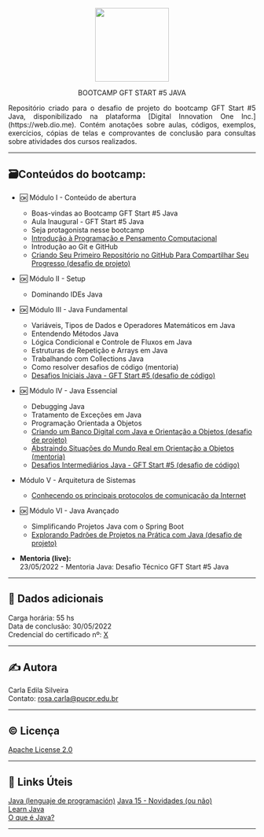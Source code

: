 <p align="center">
	<img src="https://github.com/rosacarla/GFT-start5-java/blob/main/logo-gft.png" width="150">
</p>  
<p align="center">BOOTCAMP GFT START #5 JAVA</p>  

<p align="justify">  
Repositório criado para o desafio de projeto do bootcamp GFT Start #5 Java, disponibilizado na plataforma [Digital Innovation One Inc.](https://web.dio.me). Contém anotações sobre aulas, códigos, exemplos, exercícios, cópias de telas e comprovantes de conclusão para consultas sobre atividades dos cursos realizados.  
</p>

---

## 🗃️**Conteúdos do bootcamp:**  

* 🆗 Módulo I - Conteúdo de abertura  
    - Boas-vindas ao Bootcamp GFT Start #5 Java
    - Aula Inaugural - GFT Start #5 Java   
    - Seja protagonista nesse bootcamp  
    - [Introdução à Programação e Pensamento Computacional](https://github.com/rosacarla/GFT-start5-java/tree/main/Introducao-a-programacao-e-pensamento-computacional)  
    - Introdução ao Git e GitHub
    - [Criando Seu Primeiro Repositório no GitHub Para Compartilhar Seu Progresso (desafio de projeto)](https://github.com/rosacarla/GFT-start5-java)  
    
* 🆗 Módulo II - Setup  
    - Dominando IDEs Java  
    
* 🆗 Módulo III - Java Fundamental 
    - Variáveis, Tipos de Dados e Operadores Matemáticos em Java
    - Entendendo Métodos Java
    - Lógica Condicional e Controle de Fluxos em Java
    - Estruturas de Repetição e Arrays em Java
    - Trabalhando com Collections Java
    - Como resolver desafios de código (mentoria)
    - [Desafios Iniciais Java - GFT Start #5 (desafio de código)]()  

* 🆗 Módulo IV - Java Essencial
    - Debugging Java
    - Tratamento de Exceções em Java 
    - Programação Orientada a Objetos
    - [Criando um Banco Digital com Java e Orientação a Objetos (desafio de projeto)](https://github.com/rosacarla/Banco-digital-com-Java-POO)  
    - [Abstraindo Situações do Mundo Real em Orientação a Objetos (mentoria)](https://github.com/rosacarla/Mentoria-GFT-orientacao-a-objetos-Java)  
    - [Desafios Intermediários Java - GFT Start #5 (desafio de código)]()  

* Módulo V - Arquitetura de Sistemas 
    - [Conhecendo os principais protocolos de comunicação da Internet]()  

* 🆗 Módulo VI - Java Avançado
    - Simplificando Projetos Java com o Spring Boot
    - [Explorando Padrões de Projetos na Prática com Java (desafio de projeto)](https://github.com/rosacarla/Padroes-de-projeto-com-Java)  

* **Mentoria (live):**  
    23/05/2022 - Mentoria Java: Desafio Técnico GFT Start #5 Java   

---

## 📂 Dados adicionais  

Carga horária: 55 hs  
Data de conclusão: 30/05/2022  
Credencial do certificado nº: [X]()  

---

## ✍️ Autora  

Carla Edila Silveira  
Contato: rosa.carla@pucpr.edu.br  

---

## ©️ Licença  

[Apache License 2.0](https://choosealicense.com/licenses/apache-2.0/)  

---

## 🔗 Links Úteis  

[Java (lenguaje de programación)](https://es.wikipedia.org/wiki/Java_(lenguaje_de_programaci%C3%B3n))  
[Java 15 - Novidades (ou não)](https://www.guiadojava.com.br/2020/07/java-15-novidades-ou-nao.html)  
[Learn Java](https://dev.java/learn/)  
[O que é Java?](https://constantetecnologia.com.br/tutoriais/o-que-e-java/)  

---
